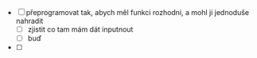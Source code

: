 - [ ] přeprogramovat tak, abych měl funkci rozhodni, a mohl ji jednoduše nahradit
  - [ ] zjistit co tam mám dát inputnout
  - [ ] buď
- [ ] 